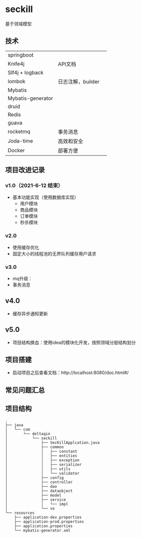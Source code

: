 # seckill

基于领域模型

## 技术

|                   |            |      |
| ----------------- | ---------- | ---- |
| springboot        |            |      |
| Knife4j           | API文档     |      |
| Slf4j + logback   |            |      |
| lombok   | 日志注解，builder |      |
| Mybatis           |            |      |
| Mybatis-generator |            |      |
| druid             |            |      |
| Redis             |            |      |
| guava             |            |      |
| rocketmq          | 事务消息   |      |
| Joda-time         | 高效和安全 |      |
| Docker            | 部署方便   |      |

## 项目改进记录

### v1.0（2021-6-12 结束）

- 基本功能实现（使用数据库实现）
    - 用户模块
    - 商品模块
    - 订单模块
    - 秒杀模块

### v2.0

- 使用缓存优化
- 固定大小的线程池的无界队列缓存用户请求

### v3.0

- mq升级：
- 事务消息

## v4.0

- 缓存异步通知更新

## v5.0

- 项目结构换血：使用idea的模块化开发，按照领域分层结构划分

## 项目搭建

- 启动项目之后查看文档：http://localhost:8080/doc.html#/

## 常见问题汇总



## 项目结构

```
.
├── java
│   └── com
│       └── deltaqin
│           └── seckill
│               ├── SecKillApplcation.java
│               ├── common
│               │   ├── constant
│               │   ├── entities
│               │   ├── exception
│               │   ├── serializer
│               │   ├── utils
│               │   └── validator
│               ├── config
│               ├── controller
│               ├── dao
│               ├── dataobject
│               ├── model
│               ├── service
│               │   └── impl
│               └── vo
└── resources
    ├── application-dev.properties
    ├── application-prod.properties
    ├── application.properties
    └── mybatis-generator.xml

```
